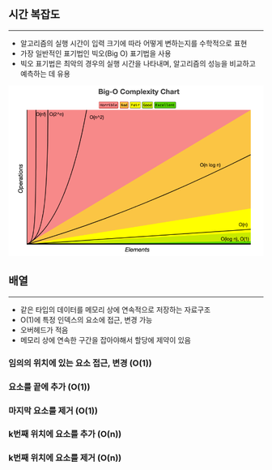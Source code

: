 ## 시간 복잡도
<hr/>

- 알고리즘의 실행 시간이 입력 크기에 따라 어떻게 변하는지를 수학적으로 표현
- 가장 일반적인 표기법인 빅오(Big O) 표기법을 사용
- 빅오 표기법은 최악의 경우의 실행 시간을 나타내며, 알고리즘의 성능을 비교하고 예측하는 데 유용

![BigO](./image/time.png)


## 배열
<hr/>

- 같은 타입의 데이터를 메모리 상에 연속적으로 저장하는 자료구조
- O(1)에 특정 인덱스의 요소에 접근, 변경 가능
- 오버헤드가 적음
- 메모리 상에 연속한 구간을 잡아야해서 할당에 제약이 있음

### 임의의 위치에 있는 요소 접근, 변경 (O(1))

### 요소를 끝에 추가 (O(1))

### 마지막 요소를 제거 (O(1))

### k번째 위치에 요소를 추가 (O(n))

### k번째 위치에 요소를 제거 (O(n))